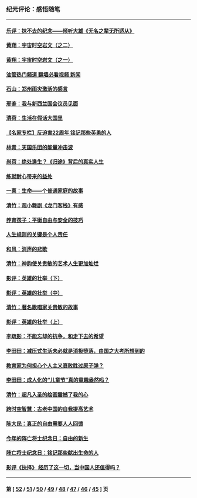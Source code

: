 ### 纪元评论：感悟随笔
---
#### [乐评：抹不去的纪念——倾听大雄《无名之辈无所适从》](../../pages/nsc1035/n13163359.md?08280330) 
#### [黄翔：宇宙时空岩文（之二）](../../pages/nsc1035/n13141116.md?08280330) 
#### [黄翔：宇宙时空岩文（之一）](../../pages/nsc1035/n13140355.md?08280330) 
#### [油管热门频道 翻墙必看视频 新闻](ok?08280330)
#### [石山：郑州雨灾激活的感言](../../pages/nsc1035/n13135372.md?08280330) 
#### [邢鉴：我与新西兰国会议员见面](../../pages/nsc1035/n13111626.md?08280330) 
#### [清荷：生活在假话大国里](../../pages/nsc1035/n13103916.md?08280330) 
#### [【名家专栏】反迫害22周年 铭记那些英勇的人](../../pages/nsc1035/n13102771.md?08280330) 
#### [林青：天国乐团的能量冲击波](../../pages/nsc1035/n13099634.md?08280330) 
#### [尚荷：绝处逢生？《归途》背后的真实人生](../../pages/nsc1035/n13099470.md?08280330) 
#### [练就耐心带来的益处](../../pages/nsc1035/n13081876.md?08280330) 
#### [一真：生命——个普通家庭的故事](../../pages/nsc1035/n13075782.md?08280330) 
#### [清竹：观小舞剧《龙门客栈》有感](../../pages/nsc1035/n13069850.md?08280330) 
#### [养育孩子：平衡自由与安全的技巧](../../pages/nsc1035/n13054510.md?08280330) 
#### [人生规则的关键是个人责任](../../pages/nsc1035/n13053252.md?08280330) 
#### [和风：消声的悲歌](../../pages/nsc1035/n13051994.md?08280330) 
#### [清竹：神韵使关贵敏的艺术人生更加灿烂](../../pages/nsc1035/n13038731.md?08280330) 
#### [影评：英雄的壮举（下）](../../pages/nsc1035/n13027438.md?08280330) 
#### [影评：英雄的壮举（中）](../../pages/nsc1035/n13027244.md?08280330) 
#### [清竹：著名歌唱家关贵敏的故事](../../pages/nsc1035/n13025435.md?08280330) 
#### [影评：英雄的壮举（上）](../../pages/nsc1035/n13024688.md?08280330) 
#### [李疏影：不能忘却的抗争，和走下去的希望](../../pages/nsc1035/n13022097.md?08280330) 
#### [李田田：减压式生活未必就是消极堕落，由国之大考所想到的](../../pages/nsc1035/n13017621.md?08280330) 
#### [教育家为何担心个人主义衰败胜过原子弹？](../../pages/nsc1035/n13002969.md?08280330) 
#### [李田田：成人化的“儿童节”真的童趣盎然吗？](../../pages/nsc1035/n13000386.md?08280330) 
#### [清竹：超凡入圣的绘画震撼了我的心](../../pages/nsc1035/n12993985.md?08280330) 
#### [跨时空智慧：古老中国的自我提高艺术](../../pages/nsc1035/n12988506.md?08280330) 
#### [陈大民：真正的自由需要人人回馈](../../pages/nsc1035/n12990148.md?08280330) 
#### [今年的阵亡将士纪念日：自由的新生](../../pages/nsc1035/n12989540.md?08280330) 
#### [阵亡将士纪念日：铭记那些献出生命的人](../../pages/nsc1035/n12985418.md?08280330) 
#### [影评《抉择》 经历了这一切，当中国人还值得吗？](../../pages/nsc1035/n12983029.md?08280330) 

---
#### 第 [ [52](./52.md?08280330) / [51](./51.md?08280330) / [50](./50.md?08280330) / [49](./49.md?08280330) / [48](./48.md?08280330) / [47](./47.md?08280330) / [46](./46.md?08280330) / [45](./45.md?08280330) ] 页
